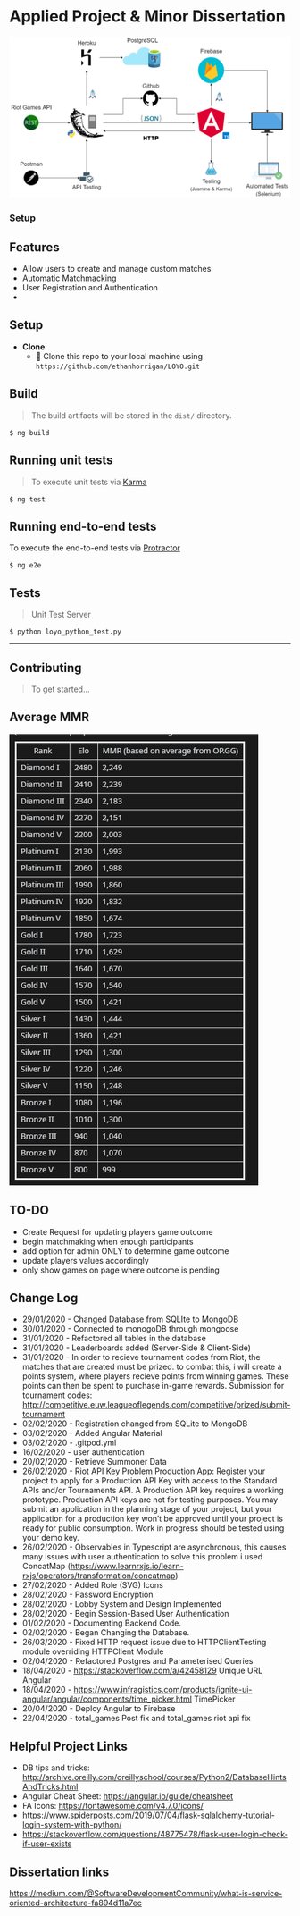 
# Applied Project & Minor Dissertation


![Arch](https://github.com/ethanhorrigan/Applied-Project-Minor-Dissertation/blob/master/img/MainArchitecture.png)


### Setup
## Features
- Allow users to create and manage custom matches
- Automatic Matchmacking
- User Registration and Authentication
- 

## Setup
- **Clone**
    - 👯 Clone this repo to your local machine using `https://github.com/ethanhorrigan/LOYO.git`

## Build

 > The build artifacts will be stored in the `dist/` directory.

 ```shell
$ ng build
```

## Running unit tests

> To execute unit tests via [Karma](https://karma-runner.github.io)

 ```shell
$ ng test
```

## Running end-to-end tests

To execute the end-to-end tests via [Protractor](http://www.protractortest.org/)

 ```shell
$ ng e2e
```

## Tests 

> Unit Test Server

```shell
$ python loyo_python_test.py
```

---

## Contributing

> To get started...

## Average MMR

![MMR](https://github.com/ethanhorrigan/Applied-Project-Minor-Dissertation/blob/master/research/MMR.PNG)

## TO-DO
- Create Request for updating players game outcome
- begin matchmaking when enough participants 
- add option for admin ONLY to determine game outcome
- update players values accordingly
- only show games on page where outcome is pending

## Change Log

- 29/01/2020 - Changed Database from SQLIte to MongoDB
- 30/01/2020 - Connected to monogoDB through mongoose
- 31/01/2020 - Refactored all tables in the database
- 31/01/2020 - Leaderboards added (Server-Side & Client-Side)
- 31/01/2020 - In order to recieve tournament codes from Riot, the matches that are created must be prized. to combat this, i will create a points system, where players
recieve points from winning games. These points can then be spent to purchase in-game rewards.
Submission for tournament codes: http://competitive.euw.leagueoflegends.com/competitive/prized/submit-tournament
- 02/02/2020 - Registration changed from SQLite to MongoDB
- 03/02/2020 - Added Angular Material
- 03/02/2020 - .gitpod.yml
- 16/02/2020 - user authentication
- 20/02/2020 - Retrieve Summoner Data
- 26/02/2020 - Riot API Key Problem
Production App:
Register your project to apply for a Production API Key with access to the Standard APIs and/or Tournaments API. A Production API key requires a working prototype. Production API keys are not for testing purposes. You may submit an application in the planning stage of your project, but your application for a production key won’t be approved until your project is ready for public consumption. Work in progress should be tested using your demo key.
- 26/02/2020 - Observables in Typescript are asynchronous, this causes many issues with user authentication to solve this problem i used
ConcatMap (https://www.learnrxjs.io/learn-rxjs/operators/transformation/concatmap)
- 27/02/2020 - Added Role (SVG) Icons
- 28/02/2020 - Password Encryption
- 28/02/2020 - Lobby System and Design Implemented
- 28/02/2020 - Begin Session-Based User Authentication
- 01/02/2020 - Documenting Backend Code.
- 02/02/2020 - Began Changing the Database.
- 26/03/2020 - Fixed HTTP request issue due to HTTPClientTesting module overriding HTTPClient Module
- 02/04/2020 - Refactored Postgres and Parameterised Queries 
- 18/04/2020 - https://stackoverflow.com/a/42458129 Unique URL Angular
- 18/04/2020 - https://www.infragistics.com/products/ignite-ui-angular/angular/components/time_picker.html TimePicker
- 20/04/2020 - Deploy Angular to Firebase
- 22/04/2020 - total_games Post fix and total_games riot api fix

## Helpful Project Links

- DB tips and tricks: http://archive.oreilly.com/oreillyschool/courses/Python2/DatabaseHintsAndTricks.html
- Angular Cheat Sheet: https://angular.io/guide/cheatsheet
- FA Icons: https://fontawesome.com/v4.7.0/icons/
- https://www.spiderposts.com/2019/07/04/flask-sqlalchemy-tutorial-login-system-with-python/
- https://stackoverflow.com/questions/48775478/flask-user-login-check-if-user-exists


## Dissertation links

https://medium.com/@SoftwareDevelopmentCommunity/what-is-service-oriented-architecture-fa894d11a7ec
